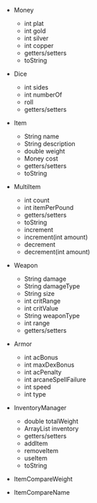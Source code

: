 + Money
  - int plat
  - int gold
  - int silver
  - int copper
  
  + getters/setters
  + toString

+ Dice
  - int sides
  - int numberOf
  
  + roll
  + getters/setters

+ Item
  - String name
  - String description
  - double weight
  - Money cost

  + getters/setters
  + toString

+ MultiItem
  - int count
  - int itemPerPound
  
  + getters/setters
  + toString
  + increment
  + increment(int amount)
  + decrement
  + decrement(int amount)
 
+ Weapon
  - String damage
  - String damageType
  - String size
  - int critRange
  - int critValue
  - String weaponType
  - int range
  
  + getters/setters
  
+ Armor
  - int acBonus
  - int maxDexBonus
  - int acPenalty
  - int arcaneSpellFailure
  - int speed
  - int type
  
+ InventoryManager
  - double totalWeight
  - ArrayList<Item> inventory
  
  + getters/setters
  + addItem
  + removeItem
  + useItem
  + toString
  
+ ItemCompareWeight

+ ItemCompareName